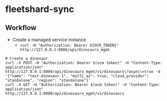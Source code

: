 # fleetshard-sync

## Workflow

- Create a managed service instance
    - `curl -H "Authorization: Bearer ${OCM_TOKEN}" http://127.0.0.1:8000/api/dinosaurs_mgmt`

```
# Create a dinosaur
curl -X POST -H "Authorization: Bearer $(ocm token)" -H "Content-Type: application/json" http://127.0.0.1:8000/api/dinosaurs_mgmt/v1/dinosaurs\?async\=true -d '{"name": "test-dinosaur-1", "multi_az": true, "cloud_provider": "standalone", "region": "standalone"}'
curl -X GET -H "Authorization: Bearer $(ocm token)" -H "Content-Type: application/json" http://127.0.0.1:8000/api/dinosaurs_mgmt/v1/dinosaurs
```

